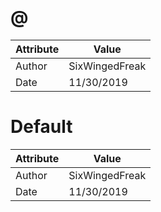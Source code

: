 # @
| Attribute | Value |
| ---  | ---     |
| Author | SixWingedFreak |
| Date | 11/30/2019 |
# Default
| Attribute | Value |
| ---  | ---     |
| Author | SixWingedFreak |
| Date | 11/30/2019 |
